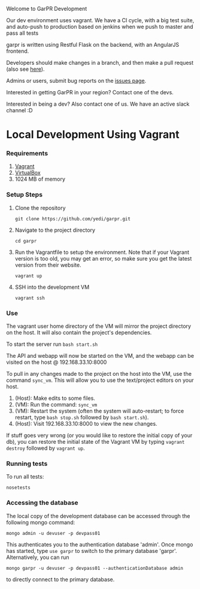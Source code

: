 Welcome to GarPR Development

Our dev environment uses vagrant.
We have a CI cycle, with a big test suite, and auto-push to
production based on jenkins when we push to master and pass all tests

garpr is written using Restful Flask on the backend, with an AngularJS frontend.

Developers should make changes in a branch, and then make a pull request (also see [here](https://github.com/ripgarpr/garpr/blob/master/jenkins/README.md)).

Admins or users, submit bug reports on the [issues page](https://github.com/ripgarpr/garpr/issues).

Interested in getting GarPR in your region? Contact one of the devs.

Interested in being a dev? Also contact one of us. We have an active slack channel :D

Local Development Using Vagrant
==============================
### Requirements
1. [Vagrant](https://www.vagrantup.com/downloads.html)
2. [VirtualBox](https://www.virtualbox.org/wiki/Downloads)
3. 1024 MB of memory

### Setup Steps
1. Clone the repository
	```
	git clone https://github.com/yedi/garpr.git
	```

2. Navigate to the project directory
	```
	cd garpr
	```

3. Run the Vagrantfile to setup the environment. Note that if your Vagrant version is too old, you may get an error, so make sure you get the latest version from their website.
	```
	vagrant up
	```

4. SSH into the development VM
	```
	vagrant ssh
	```

### Use
The vagrant user home directory of the VM will mirror the project directory on the host. It will also contain the project's dependencies.

To start the server run
	```
	bash start.sh
	```

The API and webapp will now be started on the VM, and the webapp can be visited on the host @ 192.168.33.10:8000

To pull in any changes made to the project on the host into the VM, use the command `sync_vm`. This will allow you to use the text/project editors on your host.

1. (Host): Make edits to some files.
2. (VM): Run the command: `sync_vm`
3. (VM): Restart the system (often the system will auto-restart; to force restart, type `bash stop.sh` followed by `bash start.sh`).
4. (Host): Visit 192.168.33.10:8000 to view the new changes.

If stuff goes very wrong (or you would like to restore the initial copy of your db), you can restore the initial state of the Vagrant VM by typing `vagrant destroy` followed by `vagrant up`.

### Running tests
To run all tests:
  ```
  nosetests
  ```

### Accessing the database
The local copy of the development database can be accessed through the following mongo command:

  ```
  mongo admin -u devuser -p devpass01
  ```

This authenticates you to the authentication database 'admin'. Once mongo has started,
type ```use garpr``` to switch to the primary database 'garpr'. Alternatively, you can run

  ```
  mongo garpr -u devuser -p devpass01 --authenticationDatabase admin
  ```

to directly connect to the primary database.
